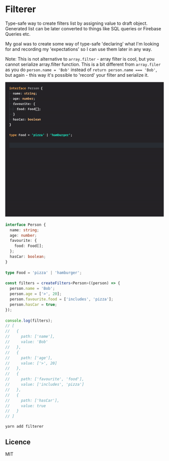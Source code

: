 # Filterer

Type-safe way to create filters list by assigning value to draft object. Generated list can be later converted to things like SQL queries or Firebase Queries etc.

My goal was to create some way of type-safe 'declaring' what I'm looking for and recording my 'expectations' so I can use them later in any way.

Note: This is not alternative to `array.filter` - array filter is cool, but you cannot serialize array.filter function. This is a bit different from `array.filer` as you do `person.name = 'Bob'` instead of `return person.name === 'Bob'`, but again - this way it's possible to 'record' your filter and serialize it.

![Demo](./demo.gif)

```ts
interface Person {
  name: string;
  age: number;
  favourite: {
    food: Food[];
  };
  hasCar: boolean;
}

type Food = 'pizza' | 'hamburger';

const filters = createFilters<Person>((person) => {
  person.name = 'Bob';
  person.age = ['>', 20];
  person.favourite.food = ['includes', 'pizza'];
  person.hasCar = true;
});

console.log(filters);
// [
//   {
//     path: ['name'],
//     value: 'Bob'
//   },
//   {
//     path: ['age'],
//     value: ['>', 20]
//   },
//   {
//     path: ['favourite', 'food'],
//     value: ['includes', 'pizza']
//   },
//   {
//     path: ['hasCar'],
//     value: true
//   }
// ]
```

`yarn add filterer`

## Licence

MIT
